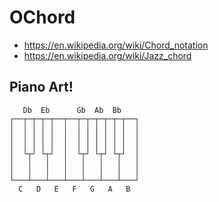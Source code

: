 # OChord

- https://en.wikipedia.org/wiki/Chord_notation
- https://en.wikipedia.org/wiki/Jazz_chord

## Piano Art!

```
   Db  Eb      Gb  Ab  Bb
┌──┬─┬─┬─┬──┬──┬─┬─┬─┬─┬─┬──┐
│  │ │ │ │  │  │ │ │ │ │ │  │
│  │ │ │ │  │  │ │ │ │ │ │  │
│  │ │ │ │  │  │ │ │ │ │ │  │
│  └┬┘ └┬┘  │  └┬┘ └┬┘ └┬┘  │
│   │   │   │   │   │   │   │
│   │   │   │   │   │   │   │
└───┴───┴───┴───┴───┴───┴───┘
  C   D   E   F   G   A   B
```
